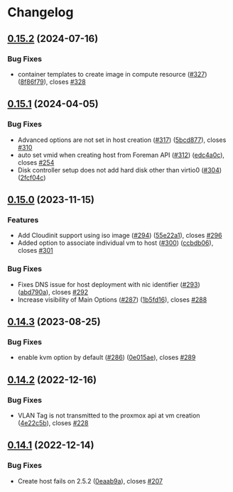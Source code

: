 # Changelog

## [0.15.2](https://github.com/theforeman/foreman_fog_proxmox/compare/v0.15.1...v0.15.2) (2024-07-16)


### Bug Fixes

* container templates to create image in compute resource ([#327](https://github.com/theforeman/foreman_fog_proxmox/issues/327)) ([8f86f79](https://github.com/theforeman/foreman_fog_proxmox/commit/8f86f79f74606be8b0ccfc6ec89f2f1b729f68f4)), closes [#328](https://github.com/theforeman/foreman_fog_proxmox/issues/328)

## [0.15.1](https://github.com/theforeman/foreman_fog_proxmox/compare/v0.15.0...v0.15.1) (2024-04-05)


### Bug Fixes

* Advanced options are not set in host creation ([#317](https://github.com/theforeman/foreman_fog_proxmox/issues/317)) ([5bcd877](https://github.com/theforeman/foreman_fog_proxmox/commit/5bcd87796a8f26725a79397904911252b5991f6f)), closes [#310](https://github.com/theforeman/foreman_fog_proxmox/issues/310)
* auto set vmid when creating host from Foreman API ([#312](https://github.com/theforeman/foreman_fog_proxmox/issues/312)) ([edc4a0c](https://github.com/theforeman/foreman_fog_proxmox/commit/edc4a0c93a5a1d5c0ed336174147a62cbc241e86)), closes [#254](https://github.com/theforeman/foreman_fog_proxmox/issues/254)
* Disk controller setup does not add hard disk other than virtio0 ([#304](https://github.com/theforeman/foreman_fog_proxmox/issues/304)) ([2fcf04c](https://github.com/theforeman/foreman_fog_proxmox/commit/2fcf04c84d2071c9ab3b15f1d4004da4e0567903))

## [0.15.0](https://github.com/theforeman/foreman_fog_proxmox/compare/v0.14.3...v0.15.0) (2023-11-15)


### Features

* Add Cloudinit support using iso image ([#294](https://github.com/theforeman/foreman_fog_proxmox/issues/294)) ([55e22a1](https://github.com/theforeman/foreman_fog_proxmox/commit/55e22a1f58c78371870a25aae9d14f62a096a42d)), closes [#296](https://github.com/theforeman/foreman_fog_proxmox/issues/296)
* Added option to associate individual vm to host ([#300](https://github.com/theforeman/foreman_fog_proxmox/issues/300)) ([ccbdb06](https://github.com/theforeman/foreman_fog_proxmox/commit/ccbdb0664d32e48aba47847a2a89bba7a2ba54f3)), closes [#301](https://github.com/theforeman/foreman_fog_proxmox/issues/301)


### Bug Fixes

* Fixes DNS issue for host deployment with nic identifier ([#293](https://github.com/theforeman/foreman_fog_proxmox/issues/293)) ([abd790a](https://github.com/theforeman/foreman_fog_proxmox/commit/abd790a7f286e4fffc4d80a4415af2a44c9baa0c)), closes [#292](https://github.com/theforeman/foreman_fog_proxmox/issues/292)
* Increase visibility of Main Options ([#287](https://github.com/theforeman/foreman_fog_proxmox/issues/287)) ([1b5fd16](https://github.com/theforeman/foreman_fog_proxmox/commit/1b5fd16f73a18adb521d661db555bcae5b20ff0c)), closes [#288](https://github.com/theforeman/foreman_fog_proxmox/issues/288)

## [0.14.3](https://github.com/theforeman/foreman_fog_proxmox/compare/v0.14.2...v0.14.3) (2023-08-25)


### Bug Fixes

* enable kvm option by default ([#286](https://github.com/theforeman/foreman_fog_proxmox/issues/286)) ([0e015ae](https://github.com/theforeman/foreman_fog_proxmox/commit/0e015ae2843d5e41a202d2bf200a6780eab5e5ad)), closes [#289](https://github.com/theforeman/foreman_fog_proxmox/issues/289)

## [0.14.2](https://github.com/theforeman/foreman_fog_proxmox/compare/v0.14.1...v0.14.2) (2022-12-16)


### Bug Fixes

* VLAN Tag is not transmitted to the proxmox api at vm creation ([4e22c5b](https://github.com/theforeman/foreman_fog_proxmox/commit/4e22c5b9e761aeb63707c184645b13fa0f7826c6)), closes [#228](https://github.com/theforeman/foreman_fog_proxmox/issues/228)

## [0.14.1](https://github.com/theforeman/foreman_fog_proxmox/compare/v0.14.0...v0.14.1) (2022-12-14)


### Bug Fixes

* Create host fails on 2.5.2 ([0eaab9a](https://github.com/theforeman/foreman_fog_proxmox/commit/0eaab9ae118e3ab7ee7b0b064c45cba1ab0438f7)), closes [#207](https://github.com/theforeman/foreman_fog_proxmox/issues/207)
